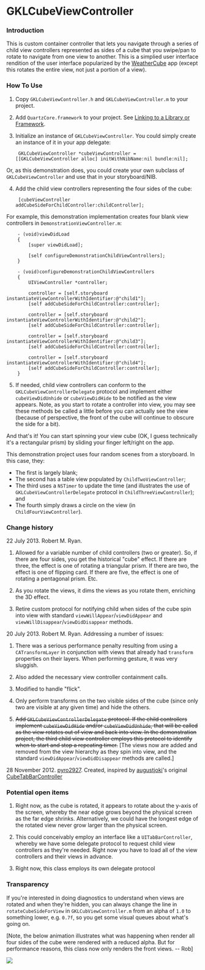GKLCubeViewController
===================

### Introduction

This is custom container controller that lets you navigate through a series of child view controllers represented as sides of a cube that you swipe/pan to rotate to navigate from one view to another. This is a simplied user interface rendition of the user interface popularized by the [WeatherCube](http://www.weathercube.com) app (except this rotates the entire view, not just a portion of a view).

### How To Use

1. Copy `GKLCubeViewController.h` and `GKLCubeViewController.m` to your project.

2. Add `QuartzCore.framework` to your project. See [Linking to a Library or Framework](http://developer.apple.com/library/ios/#recipes/xcode_help-project_editor/Articles/AddingaLibrarytoaTarget.html).

3. Initialize an instance of `GKLCubeViewController`. You could simply create an instance of it in your app delegate:

    	GKLCubeViewController *cubeViewController = [[GKLCubeViewController alloc] initWithNibName:nil bundle:nil];
        
 Or, as this demonstration does, you could create your own subclass of `GKLCubeViewController` and use that in your storyboard/NIB.
	
4. Add the child view controllers representing the four sides of the cube:

        [cubeViewController addCubeSideForChildController:childController];

 For example, this demonstration implementation creates four blank view controllers in `DemonstrationViewController.m`:

        - (void)viewDidLoad
        {
            [super viewDidLoad];

            [self configureDemonstrationChildViewControllers];
        }

        - (void)configureDemonstrationChildViewControllers
        {
            UIViewController *controller;
            
            controller = [self.storyboard instantiateViewControllerWithIdentifier:@"child1"];
            [self addCubeSideForChildController:controller];
            
            controller = [self.storyboard instantiateViewControllerWithIdentifier:@"child2"];
            [self addCubeSideForChildController:controller];
            
            controller = [self.storyboard instantiateViewControllerWithIdentifier:@"child3"];
            [self addCubeSideForChildController:controller];
            
            controller = [self.storyboard instantiateViewControllerWithIdentifier:@"child4"];
            [self addCubeSideForChildController:controller];
        }
        
5. If needed, child view controllers can conform to the `GKLCubeViewControllerDelegate` protocol and implement either `cubeViewDidUnhide` or `cubeViewDidHide` to be notified as the view appears. Note, as you start to rotate a controller into view, you may see these methods be called a little before you can actually see the view (because of perspective, the front of the cube will continue to obscure the side for a bit).

And that's it! You can start spinning your view cube (OK, I guess technically it's a rectangular prism) by sliding your finger left/right on the app.

This demonstration project uses four random scenes from a storyboard. In this case, they:

- The first is largely blank;
- The second has a table view populated by `ChildTwoViewController`;
- The third uses a `NSTimer` to update the time (and illustrates the use of `GKLCubeViewControllerDelegate` protocol in `ChildThreeViewController`); and
- The fourth simply draws a circle on the view (in `ChildFourViewController`).

### Change history

22 July 2013. Robert M. Ryan.

1. Allowed for a variable number of child controllers (two or greater). So, if there are four sides, you get the historical "cube" effect. If there are three, the effect is one of rotating a triangular prism. If there are two, the effect is one of flipping card. If there are five, the effect is one of rotating a pentagonal prism. Etc.

2. As you rotate the views, it dims the views as you rotate them, enriching the 3D effect.

3. Retire custom protocol for notifying child when sides of the cube spin into view with standard `viewWillAppear`/`viewDidAppear` and `viewWillDisappear`/`viewDidDisappear` methods.

20 July 2013. Robert M. Ryan. Addressing a number of issues:

1. There was a serious performance penalty resulting from using a `CATransformLayer` in conjunction with views that already had `transform` properties on their layers. When performing gesture, it was very sluggish.

2. Also added the necessary view controller containment calls.

3. Modified to handle "flick".

4. Only perform transforms on the two visible sides of the cube (since only two are visible at any given time) and hide the others.

5. <strike>Add `GKLCubeViewControllerDelegate` protocol. If the child controllers implement `cubeViewDidHide` and/or `cubeViewDidUnhide`, that will be called as the view rotates out of view and back into view. In the demonstration project, the third child view controller employs this protocol to identify when to start and stop a repeating timer.</strike> [The views now are added and removed from the view hierarchy as they spin into view, and the standard `viewDidAppear`/`viewDidDisappear` methods are called.]

28 November 2012. [pyro2927](https://github.com/pyro2927). Created, inspired by [augustjoki](https://github.com/augustjoki)'s original [CubeTabBarController](https://github.com/augustjoki/CubeTabBarController)

### Potential open items

1. Right now, as the cube is rotated, it appears to rotate about the y-axis of the screen, whereby the near edge grows beyond the physical screen as the far edge shrinks. Alternatively, we could have the longest edge of the rotated view never grow larger than the physical screen.

2. This could conceivably employ an interface like a `UITabBarController`, whereby we have some delegate protocol to request child view controllers as they're needed. Right now you have to load all of the view controllers and their views in advance.

3. Right now, this class employs its own delegate protocol

### Transparency

If you're interested in doing diagnostics to understand when views are rotated and when they're hidden, you can always change the line in `rotateCubeSideForView` in `GKLCubViewController.m` from an alpha of `1.0` to something lower, e.g. `0.7f`, so you get some visual queues about what's going on.

[Note, the below animation illustrates what was happening when render all four sides of the cube were rendered with a reduced alpha. But for performance reasons, this class now only renders the front views. -- Rob]

![](https://raw.github.com/pyro2927/GKLCubeViewController/master/cube.gif)
